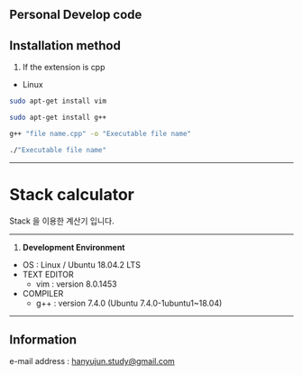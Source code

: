 ## Personal Develop code

## Installation method

1. If the extension is cpp
  * Linux
```bash
sudo apt-get install vim

sudo apt-get install g++

g++ "file name.cpp" -o "Executable file name"

./"Executable file name"
```

---

# Stack calculator

Stack 을 이용한 계산기 입니다.

---

1. **Development Environment**

  * OS : Linux / Ubuntu 18.04.2 LTS
  * TEXT EDITOR
    + vim : version 8.0.1453
  * COMPILER
    + g++ : version 7.4.0 (Ubuntu 7.4.0-1ubuntu1~18.04)

---

## Information

e-mail address : hanyujun.study@gmail.com
